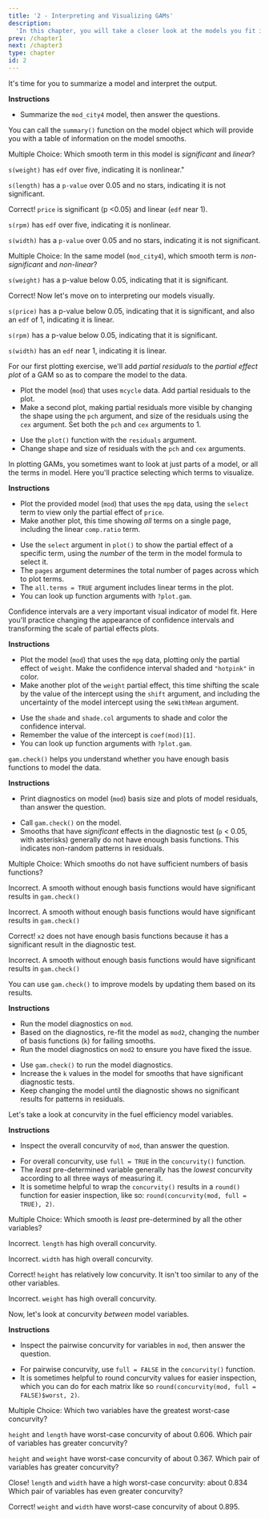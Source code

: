 ```yaml
---
title: '2 - Interpreting and Visualizing GAMs'
description:
  'In this chapter, you will take a closer look at the models you fit in chapter 1 and learn how to interpret and explain them.  You will learn how to make plots that show how different variables affect model outcomes.  Then you will diagnose problems in models arising from under-fitting the data or hidden relationships between variables, and how to iteratively fix those problems and get better results.'
prev: /chapter1
next: /chapter3
type: chapter
id: 2
---
```

<exercise id="1" title="Interpreting GAM outputs" type="slides">

<slides source="chapter2_01"> 
</slides>

</exercise>

<exercise id="2" title="Significance and linearity">

It's time for you to summarize a model and interpret the output.

**Instructions**
- Summarize the `mod_city4` model, then answer the questions.

<codeblock id="02_02">

You can call the `summary()` function on the model object which will provide you with a table of information on the model smooths.

</codeblock>

Multiple Choice: Which smooth term in this model is _significant_ and _linear_?

<choice id="1">
<opt text="weight">

`s(weight)` has `edf` over five, indicating it is nonlinear."

</opt>

<opt text="length" >

`s(length)` has a `p-value` over 0.05 and no stars, indicating it is not significant.

</opt>

<opt text="price" correct="true">

Correct! `price` is significant (p <0.05) and linear (`edf` near 1).

</opt>

<opt text="rpm">

`s(rpm)` has `edf` over five, indicating it is nonlinear.

</opt>

<opt text="width">

`s(width)` has a `p-value` over 0.05 and no stars, indicating it is not significant.

</opt>
</choice>

Multiple Choice: In the same model (`mod_city4`), which smooth term is _non-significant_ and _non-linear_?

<choice id="2">
<opt text="weight">

`s(weight)` has a p-value below 0.05, indicating that it is significant.

</opt>

<opt text="length" correct="true">

Correct! Now let's move on to interpreting our models visually.

</opt>

<opt text="price" >

`s(price)` has a p-value below 0.05, indicating that it is significant, and also an `edf` of 1, indicating it is linear.

</opt>

<opt text="rpm">

`s(rpm)` has a p-value below 0.05, indicating that it is significant.

</opt>

<opt text="width">

`s(width)` has an `edf` near 1, indicating it is linear.

</opt>
</choice>

</exercise>

<exercise id="3" title="Visualizing GAMs" type="slides">

<slides source="chapter2_04"> 
</slides>

</exercise>

<exercise id="4" title="Plotting the motorcycle crash model and data">

For our first plotting exercise, we'll add _partial residuals_ to the _partial effect plot_ of a GAM so as to compare the model to the data.

-  Plot the model (`mod`) that uses `mcycle` data. Add partial residuals to the plot.
-  Make a second plot, making partial residuals more visible by changing the shape using the `pch` argument, and size of the residuals using the `cex` argument. Set both the `pch` and `cex` arguments to 1.

<codeblock id="02_05">

-  Use the `plot()` function with the `residuals` argument.
-  Change shape and size of residuals with the `pch` and `cex` arguments.

</codeblock>

</exercise>

<exercise id="5" title="Plotting multiple auto performance variables">

In plotting GAMs, you sometimes want to look at just parts of a model, or all the terms in model.  Here you'll practice selecting which terms to visualize.

**Instructions**
-  Plot the provided model (`mod`) that uses the `mpg` data, using the `select` term to view only the partial effect of `price`. 
-  Make another plot, this time showing _all_ terms on a single page, including the linear `comp.ratio` term.

<codeblock id="02_06">

-  Use the `select` argument in `plot()` to show the partial effect of a specific term, using the _number_ of the term in the model formula to select it.
-  The `pages` argument determines the total number of pages across which to plot terms.
-  The `all.terms = TRUE` argument includes linear terms in the plot.
-  You can look up function arguments with `?plot.gam`.

</codeblock>

</exercise>

<exercise id="6" title="Visualizing auto performance uncertainty">

Confidence intervals are a very important visual indicator of model fit.  Here you'll practice changing the appearance of confidence intervals and transforming the scale of partial effects plots.

**Instructions**
-  Plot the model (`mod`) that uses the `mpg` data, plotting only the partial effect of `weight`. Make the confidence interval shaded and `"hotpink"` in color.
-  Make another plot of the `weight` partial effect, this time shifting the scale by the value of the intercept using the `shift` argument, and including the uncertainty of the model intercept using the `seWithMean` argument.

<codeblock id="02_07">

-  Use the `shade` and `shade.col` arguments to shade and color the confidence interval.
-  Remember the value of the intercept is `coef(mod)[1]`. 
-  You can look up function arguments with `?plot.gam`.

</codeblock>

</exercise>

<exercise id="7" title="Model checking with gam.check()" type="slides">

<slides source="chapter2_08"> 
</slides>

</exercise>

<exercise id="8" title="Reading model diagnostics">

`gam.check()` helps you understand whether you have enough basis functions to model the data.

**Instructions**
-  Print diagnostics on model (`mod`) basis size and plots of model residuals, than answer the question.

<codeblock id="02_09">

-   Call `gam.check()` on the model.
-   Smooths that have _significant_ effects in the diagnostic test (`p` < 0.05, with asterisks) generally do not have enough basis functions.  This indicates non-random patterns in residuals.

</codeblock>


Multiple Choice: Which smooths do not have sufficient numbers of basis functions?

<choice>
<opt text="x0">

Incorrect. A smooth without enough basis functions would have significant results in `gam.check()`

</opt>

<opt text="x1" >

Incorrect. A smooth without enough basis functions would have significant results in `gam.check()`

</opt>

<opt text="x2" correct="true">

Correct! `x2` does not have enough basis functions because it has a significant result in the diagnostic test.

</opt>

<opt text="`x3`">

Incorrect. A smooth without enough basis functions would have significant results in `gam.check()`

</opt>

</choice>

</exercise>

<exercise id="9" title="Fixing problems with model diagnostics">

You can use `gam.check()` to improve models by updating them based on its results.

**Instructions**
- Run the model diagnostics on `mod`. 
- Based on the diagnostics, re-fit the model as `mod2`, changing the number of basis functions (`k`) for failing smooths. 
- Run the model diagnostics on `mod2` to ensure you have fixed the issue.

<codeblock id="02_10">

- Use `gam.check()` to run the model diagnostics. 
- Increase the `k` values in the model for smooths that have significant diagnostic tests. 
- Keep changing the model until the diagnostic shows no significant results for patterns in residuals.

</codeblock>

</exercise>

</exercise>

<exercise id="10" title="Checking concurvity" type="slides">

<slides source="chapter2_11"> 
</slides>

</exercise>

<exercise id="11" title="Examining overall concurvity in auto data">

Let's take a look at concurvity in the fuel efficiency model variables.  

**Instructions**
- Inspect the overall concurvity of `mod`, than answer the question.

<codeblock id="02_12">

- For overall concurvity, use `full = TRUE` in the `concurvity()` function.
- The _least_ pre-determined variable generally has the _lowest_ concurvity according to all three ways of measuring it.
- It is sometime helpful to wrap the `concurvity()` results in a `round()` function for easier inspection, like so: `round(concurvity(mod, full = TRUE), 2)`.

</codeblock>

Multiple Choice: Which smooth is _least_ pre-determined by all the other variables?

<choice>
<opt text="s(length)">

Incorrect. `length` has high overall concurvity.

</opt>

<opt text="s(width)" >

Incorrect. `width` has high overall concurvity.

</opt>

<opt text="s(height)" correct="true">

Correct! `height` has relatively low concurvity.  It isn't too similar to any of the other variables.

</opt>

<opt text="s(weight)">

Incorrect. `weight` has high overall concurvity.

</opt>

</choice>

</exercise>

<exercise id="12" title="Examining concurvity between auto variables">

Now, let's look at concurvity _between_ model variables.

**Instructions**
- Inspect the pairwise concurvity for variables in `mod`, then answer the question.

<codeblock id="02_13">

- For pairwise concurvity, use `full = FALSE` in the `concurvity()` function.
- It is sometimes helpful to round concurvity values for easier inspection, which you can do for each matrix like so `round(concurvity(mod, full = FALSE)$worst, 2)`.

</codeblock>

Multiple Choice: Which two variables have the greatest worst-case concurvity?

<choice>
<opt text="`height` and `length`">

`height` and `length` have worst-case concurvity of about 0.606.  Which pair of variables has greater concurvity?

</opt>

<opt text="`height` and `weight`" >

`height` and `weight` have worst-case concurvity of about 0.367.  Which pair of variables has greater concurvity?

</opt>

<opt text="`length` and `width`">

Close! `length` and `width` have a high worst-case concurvity: about 0.834  Which pair of variables has even greater concurvity?

</opt>

<opt text="`weight` and `width`"  correct="true">

Correct! `weight` and `width` have worst-case concurvity of about 0.895.

</opt>

</choice>

</exercise>














